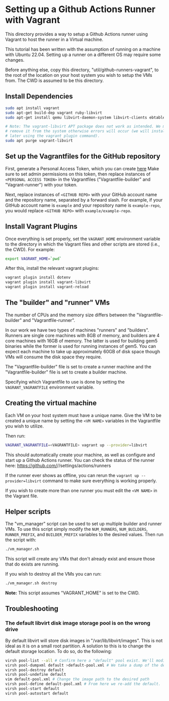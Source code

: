 # Setting up a Github Actions Runner with Vagrant

This directory provides a way to setup a Github Actions runner using Vagrant to host the runner in a Virtual machine.

This tutorial has been written with the assumption of running on a machine with Ubuntu 22.04.
Setting up a runner on a different OS may require some changes.

Before anything else, copy this directory, "util/github-runners-vagrant", to the root of the location on your host system you wish to setup the VMs from.
The CWD is assumed to be this directory.

## Install Dependencies

```sh
sudo apt install vagrant
sudo apt-get build-dep vagrant ruby-libvirt
sudo apt-get install qemu libvirt-daemon-system libvirt-clients ebtables dnsmasq-base libxslt-dev libxml2-dev libvirt-dev zlib1g-dev ruby-dev

# Note: The vagrant-libvirt APT package does not work as intended. We must
# remove it from the system otherwise errors will occur (we will install it
# later using the vagrant plugin command).
sudo apt purge vagrant-libvirt
```

## Set up the Vagrantfiles for the GitHub repository

First, generate a Personal Access Token, which you can create [here](https://github.com/settings/tokens)
Make sure to set admin permissions on this token, then replace instances of `<PERSONAL ACCESS TOKEN>` in the Vagrantfiles ("Vagrantfile-builder" and "Vagrant-runner") with your token.

Next, replace instances of `<GITHUB REPO>` with your GitHub account name and the repository name, separated by a forward slash.
For example, if your GitHub account name is `example` and your repository name is `example-repo`, you would replace `<GITHUB REPO>` with `example/example-repo`.

## Install Vagrant Plugins

Once everything is set properly, set the `VAGRANT_HOME` environment variable to the directory in which the Vagrant files and other scripts are stored (i.e., the CWD).
For example:

```sh
export VAGRANT_HOME=`pwd`
```

After this, install the relevant vagrant plugins:

``` sh
vagrant plugin install dotenv
vagrant plugin install vagrant-libvirt
vagrant plugin install vagrant-reload
```

## The "builder" and "runner" VMs

The number of CPUs and the memory size differs between the "Vagrantfile-builder" and "Vagrantfile-runner".

In our work we have two types of machines "runners" and "builders".
Runners are single core machines with 8GB of memory, and builders are 4 core machines with 16GB of memory.
The latter is used for building gem5 binaries while the former is used for running instances of gem5.
You can expect each machine to take up approximately 60GB of disk space though VMs will consume the disk space they require.

The "Vagrantfile-builder" file is set to create a runner machine and the "Vagrantfile-builder" file is set to create a builder machine.

Specifying which Vagrantfile to use is done by setting the `VAGRANT_VAGRANTFILE` environment variable.

## Creating the virtual machine

Each VM on your host system must have a unique name.
Give the VM to be created a unique name by setting the `<VM NAME>` variables in the Vagrantfile you wish to utilize.

Then run:

```sh
VAGRANT_VAGRANTFILE=<VAGRANTFILE> vagrant up --provider=libvirt
```

This should automatically create your machine, as well as configure and start up a Github Actions runner.
You can check the status of the runner here: https://github.com/<account>/<repo>/settings/actions/runners

If the runner ever shows as offline, you can rerun the `vagrant up --provider=libvirt` command to make sure everything is working properly.

If you wish to create more than one runner you must edit the `<VM NAME>` in the Vagrant file.

## Helper scripts

The "vm_manager" script can be used to set up multiple builder and runner VMs.
To use this script simply modify the `NUM_RUNNERS`, `NUM_BUILDERS`, `RUNNER_PREFIX`, and `BUILDER_PREFIX` variables to the desired values.
Then run the script with:

```sh
./vm_manager.sh
```

This script will create any VMs that don't already exist and ensure those that do exists are running.

If you wish to destroy all the VMs you can run:

```sh
./vm_manager.sh destroy
```

**Note:** This script assumes "VAGRANT_HOME" is set to the CWD.

## Troubleshooting

### The default libvirt disk image storage pool is on the wrong drive

By default libvirt will store disk images in "/var/lib/libvirt/images".
This is not ideal as it is on a small root partition.
A solution to this is to change the default storage location.
To do so, do the following:

```sh
virsh pool-list --all # Confirm here a "default" pool exist. We'll modify this.
virsh pool-dumpxml default >default-pool.xml # We take a dump of the default then removed it.
virsh pool-destroy default
virsh pool-undefine default
vim default-pool.xml # Change the image path to the desired path
virsh pool-define default-pool.xml # From here we re-add the default.
virsh pool-start default
virsh pool-autostart default
```
